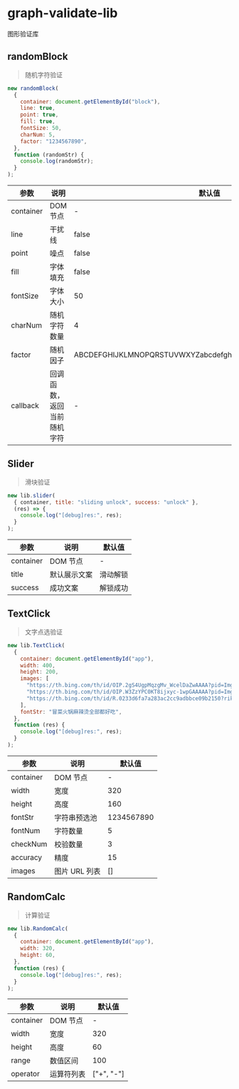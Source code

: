 # graph-validate-lib

图形验证库

## randomBlock

> 随机字符验证

```js
new randomBlock(
  {
    container: document.getElementById("block"),
    line: true,
    point: true,
    fill: true,
    fontSize: 50,
    charNum: 5,
    factor: "1234567890",
  },
  function (randomStr) {
    console.log(randomStr);
  }
);
```

| 参数      | 说明                       | 默认值                                                         |
| --------- | -------------------------- | -------------------------------------------------------------- |
| container | DOM 节点                   | -                                                              |
| line      | 干扰线                     | false                                                          |
| point     | 噪点                       | false                                                          |
| fill      | 字体填充                   | false                                                          |
| fontSize  | 字体大小                   | 50                                                             |
| charNum   | 随机字符数量               | 4                                                              |
| factor    | 随机因子                   | ABCDEFGHIJKLMNOPQRSTUVWXYZabcdefghijklmnopqrstuvwxyz0123456789 |
| callback  | 回调函数，返回当前随机字符 | -                                                              |

## Slider

> 滑块验证

```js
new lib.slider(
  { container, title: "sliding unlock", success: "unlock" },
  (res) => {
    console.log("[debug]res:", res);
  }
);
```

| 参数      | 说明         | 默认值   |
| --------- | ------------ | -------- |
| container | DOM 节点     | -        |
| title     | 默认展示文案 | 滑动解锁 |
| success   | 成功文案     | 解锁成功 |

## TextClick

> 文字点选验证

```js
new lib.TextClick(
  {
    container: document.getElementById("app"),
    width: 400,
    height: 200,
    images: [
      "https://th.bing.com/th/id/OIP.2gS4UgpMqzgMv_WcelDaZwAAAA?pid=ImgDet&rs=1",
      "https://th.bing.com/th/id/OIP.W3ZzYPC0KT8ijxyc-1wpGAAAAA?pid=ImgDet&rs=1",
      "https://th.bing.com/th/id/R.0233d6fa7a283ac2cc9adbbce09b2150?rik=mAI8iultzrL3OQ&pid=ImgRaw&r=0&sres=1&sresct=1",
    ],
    fontStr: "冒菜火锅麻辣烫全部都好吃",
  },
  function (res) {
    console.log("[debug]res:", res);
  }
);
```

| 参数      | 说明          | 默认值     |
| --------- | ------------- | ---------- |
| container | DOM 节点      | -          |
| width     | 宽度          | 320        |
| height    | 高度          | 160        |
| fontStr   | 字符串预选池  | 1234567890 |
| fontNum   | 字符数量      | 5          |
| checkNum  | 校验数量      | 3          |
| accuracy  | 精度          | 15         |
| images    | 图片 URL 列表 | []         |

## RandomCalc

> 计算验证

```js
new lib.RandomCalc(
  {
    container: document.getElementById("app"),
    width: 320,
    height: 60,
  },
  function (res) {
    console.log("[debug]res:", res);
  }
);
```

| 参数      | 说明       | 默认值     |
| --------- | ---------- | ---------- |
| container | DOM 节点   | -          |
| width     | 宽度       | 320        |
| height    | 高度       | 60         |
| range     | 数值区间   | 100        |
| operator  | 运算符列表 | ["+", "-"] |
